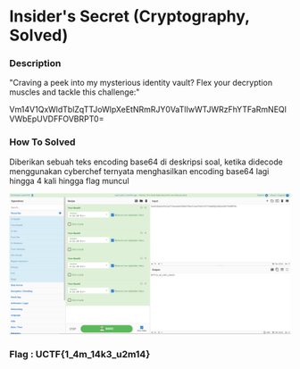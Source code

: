 # Insider's Secret (Cryptography, Solved)

<h3> Description </h3>
<p> "Craving a peek into my mysterious identity vault? Flex your decryption muscles and tackle this challenge:" </p>

<p> Vm14V1QxWldTblZqTTJoWlpXeEtNRmRJY0VaTlIwWTJWRzFhYTFaRmNEQlVWbEpUVDFFOVBRPT0= </p>

<h3> How To Solved </h3>

<p> Diberikan sebuah teks encoding base64 di deskripsi soal, ketika didecode menggunakan cyberchef ternyata menghasilkan encoding base64 lagi hingga 4 kali hingga flag muncul </p>

<img src=base64.png>

<h3> Flag : UCTF{1_4m_14k3_u2m14} </h3>
